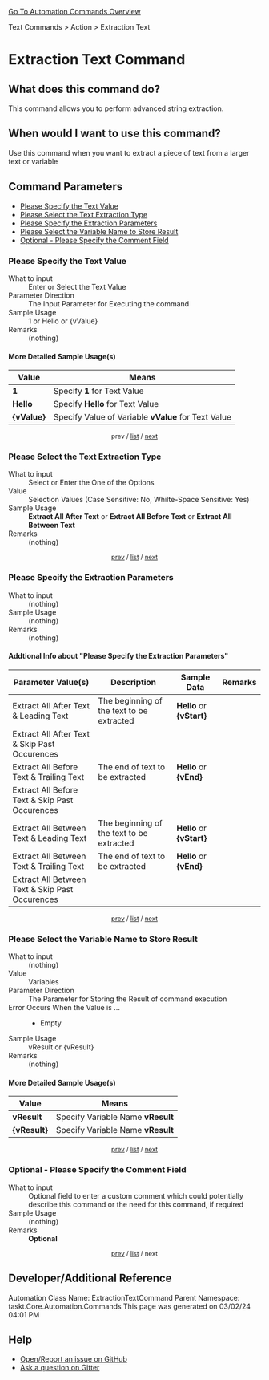 <!--TITLE: Extraction Text Command -->
<!-- SUBTITLE: a command in the Text Commands group. -->
[Go To Automation Commands Overview](/automation-commands.md)


Text Commands &gt; Action &gt; Extraction Text


# Extraction Text Command


## What does this command do?
This command allows you to perform advanced string extraction.


## When would I want to use this command?
Use this command when you want to extract a piece of text from a larger text or variable


<a id="param_list"></a>
## Command Parameters
- [Please Specify the Text Value](#param_0)
- [Please Select the Text Extraction Type](#param_1)
- [Please Specify the Extraction Parameters](#param_2)
- [Please Select the Variable Name to Store Result](#param_3)
- [Optional - Please Specify the Comment Field](#param_4)


<a id="param_0"></a>
### Please Specify the Text Value


<dl>
<dt>What to input</dt><dd>Enter or Select the Text Value</dd>
<dt>Parameter Direction</dt><dd>The Input Parameter for Executing the command</dd>
<dt>Sample Usage</dt><dd>1 or Hello or {vValue}</dd>
<dt>Remarks</dt><dd>(nothing)</dd>
</dl>




#### More Detailed Sample Usage(s)
| Value | Means |
|---|---|
| <strong>1</strong> | Specify **1** for Text Value |
| <strong>Hello</strong> | Specify **Hello** for Text Value |
| <strong>{vValue}</strong> | Specify Value of Variable **vValue** for Text Value |


<div style="font-size: 90%; text-align: center">


prev / [list](#param_list) / [next](#param_1)


</div>


<a id="param_1"></a>
### Please Select the Text Extraction Type


<dl>
<dt>What to input</dt><dd>Select or Enter the One of the Options</dd>
<dt>Value</dt><dd>Selection Values (Case Sensitive: No, Whilte-Space Sensitive: Yes)</dd>
<dt>Sample Usage</dt><dd><strong>Extract All After Text</strong> or  <strong>Extract All Before Text</strong> or  <strong>Extract All Between Text</strong></dd>
<dt>Remarks</dt><dd>(nothing)</dd>
</dl>




<div style="font-size: 90%; text-align: center">


[prev](#param_1) / [list](#param_list) / [next](#param_2)


</div>


<a id="param_2"></a>
### Please Specify the Extraction Parameters


<dl>
<dt>What to input</dt><dd>(nothing)</dd>
<dt>Sample Usage</dt><dd>(nothing)</dd>
<dt>Remarks</dt><dd>(nothing)</dd>
</dl>


#### Addtional Info about &quot;Please Specify the Extraction Parameters&quot;
| Parameter Value(s) | Description   | Sample Data 	| Remarks  	|
| ---             | ---           | ---          | ---       |
|Extract All After Text &amp; Leading Text|The beginning of the text to be extracted|**Hello** or **{vStart}**||
|Extract All After Text &amp; Skip Past Occurences||||
|Extract All Before Text &amp; Trailing Text|The end of text to be extracted|**Hello** or **{vEnd}**||
|Extract All Before Text &amp; Skip Past Occurences||||
|Extract All Between Text &amp; Leading Text|The beginning of the text to be extracted|**Hello** or **{vStart}**||
|Extract All Between Text &amp; Trailing Text|The end of text to be extracted|**Hello** or **{vEnd}**||
|Extract All Between Text &amp; Skip Past Occurences||||


<div style="font-size: 90%; text-align: center">


[prev](#param_2) / [list](#param_list) / [next](#param_3)


</div>


<a id="param_3"></a>
### Please Select the Variable Name to Store Result


<dl>
<dt>What to input</dt><dd>(nothing)</dd>
<dt>Value</dt><dd>Variables</dd>
<dt>Parameter Direction</dt><dd>The Parameter for Storing the Result of command execution</dd>
<dt>Error Occurs When the Value is ...</dt><dd><ul>
<li>Empty</li>
</ul></dd>
<dt>Sample Usage</dt><dd>vResult or {vResult}</dd>
<dt>Remarks</dt><dd>(nothing)</dd>
</dl>




#### More Detailed Sample Usage(s)
| Value | Means |
|---|---|
| <strong>vResult</strong> | Specify Variable Name **vResult** |
| <strong>{vResult}</strong> | Specify Variable Name **vResult** |


<div style="font-size: 90%; text-align: center">


[prev](#param_3) / [list](#param_list) / [next](#param_4)


</div>


<a id="param_4"></a>
### Optional - Please Specify the Comment Field


<dl>
<dt>What to input</dt><dd>Optional field to enter a custom comment which could potentially describe this command or the need for this command, if required</dd>
<dt>Sample Usage</dt><dd>(nothing)</dd>
<dt>Remarks</dt><dd><strong>Optional</strong><br></dd>
</dl>




<div style="font-size: 90%; text-align: center">


[prev](#param_4) / [list](#param_list) / next


</div>


## Developer/Additional Reference
Automation Class Name: ExtractionTextCommand
Parent Namespace: taskt.Core.Automation.Commands
This page was generated on 03/02/24 04:01 PM


## Help
- [Open/Report an issue on GitHub](https://github.com/rcktrncn/taskt/issues/new)
- [Ask a question on Gitter](https://gitter.im/taskt-rpa/Lobby)
